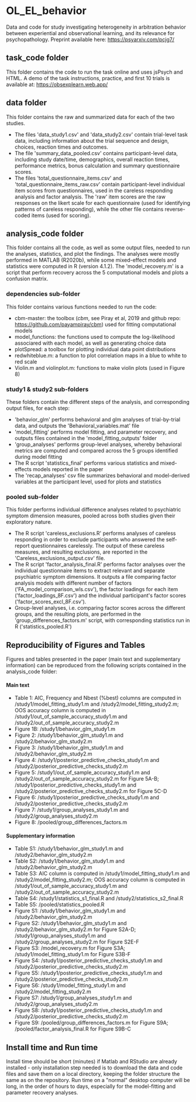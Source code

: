 # OL_EL_behavior
Data and code for study investigating heterogeneity in arbitration behavior between experiential and observational learning, and its relevance for psychopathology. Preprint available here: https://psyarxiv.com/pcjg7/

## task_code folder
This folder contains the code to run the task online and uses jsPsych and HTML. A demo of the task instructions, practice, and first 10 trials is available at: https://obsexplearn.web.app/

## data folder
This folder contains the raw and summarized data for each of the two studies.
- The files 'data_study1.csv' and 'data_study2.csv' contain trial-level task data, including information about the trial sequence and design, choices, reaction times and outcomes.
- The file 'summary_data_pooled.csv' contains participant-level data, including study date/time, demographics, overall reaction times, performance metrics, bonus calculation and summary questionnaire scores.
- The files 'total_questionnaire_items.csv' and 'total_questionnaire_items_raw.csv' contain participant-level individual item scores from questionnaires, used in the careless responding analysis and factor analysis. The 'raw' item scores are the raw responses on the likert scale for each questionnaire (used for identifying patterns of careless responding), while the other file contains reverse-coded items (used for scoring).

## analysis_code folder
This folder contains all the code, as well as some output files, needed to run the analyses, statistics, and plot the findings. The analyses were mostly performed in MATLAB (R2020b), while some mixed-effect models and statistics were computed in R (version 4.1.2).
The 'model_recovery.m' is a script that perform recovery across the 5 computational models and plots a confusion matrix.

### dependencies sub-folder
This folder contains various functions needed to run the code:
- cbm-master: the toolbox (_cbm_, see Piray et al, 2019 and github repo: https://github.com/payampiray/cbm) used for fitting computational models
- model_functions: the functions used to compute the log-likelihood associared with each model, as well as generating choice data
- plotSpread: a toolbox for plotting individual data point distributions
- redwhiteblue.m: a function to plot correlation maps in a blue to white to red scale
- Violin.m and violinplot.m: functions to make violin plots (used in Figure 8)

### study1 & study2 sub-folders
These folders contain the different steps of the analysis, and corresponding output files, for each step:
- 'behavior_glm' performs behavioral and glm analyses of trial-by-trial data, and outputs the 'Behavioral_variables.mat' file
- 'model_fitting' performs model fitting, and parameter recovery, and outputs files contained in the 'model_fitting_outputs' folder
- 'group_analyses' performs group-level analyses, whereby behavioral metrics are computed and compared across the 5 groups identified during model fitting
- The R script 'statistics_final' performs various statistics and mixed-effects models reported in the paper
- The 'recap_analyses' csv file summarizes behavioral and model-derived variables at the participant level, used for plots and statistics

### pooled sub-folder
This folder performs individual difference analyses related to psychiatric symptom dimension measures, pooled across both studies given their exploratory nature.
- The R script 'careless_exclusions.R' performs analyses of careless responding in order to exclude participants who answered the self-report questionnaires carelessly. The output of these careless measures, and resulting exclusions, are reported in the 'Careless_exclusions_output.csv' file.
- The R script 'factor_analysis_final.R' performs factor analyses over the individual questionnaire items to extract relevant and separate psychiatric symptom dimensions. It outputs a file comparing factor analysis models with different number of factors ('FA_model_comparison_wls.csv'), the factor loadings for each item ('factor_loadings_8F.csv') and the individual participant's factor scores ('factor_scores_excl_8F.csv').
- Group-level analyses, i.e. comparing factor scores across the different groups, and the resulting plots, are performed in the 'group_differences_factors.m' script, with corresponding statistics run in R ('statistics_pooled.R')

## Reproducibility of Figures and Tables
Figures and tables presented in the paper (main text and supplementary information) can be reproduced from the following scripts contained in the analysis_code folder:
#### Main text
- Table 1: AIC, Frequency and Nbest (%best) columns are computed in /study1/model_fitting_study1.m and /study2/model_fitting_study2.m; OOS accuracy column is computed in /study1/out_of_sample_accuracy_study1.m and /study2/out_of_sample_accuracy_study2.m
- Figure 1B: /study1/behavior_glm_study1.m
- Figure 2: /study1/behavior_glm_study1.m and /study2/behavior_glm_study2.m
- Figure 3: /study1/behavior_glm_study1.m and /study2/behavior_glm_study2.m
- Figure 4: /study1/posterior_predictive_checks_study1.m and /study2/posterior_predictive_checks_study2.m
- Figure 5: /study1/out_of_sample_accuracy_study1.m and /study2/out_of_sample_accuracy_study2.m for Figure 5A-B; /study1/posterior_predictive_checks_study1.m and /study2/posterior_predictive_checks_study2.m for Figure 5C-D
- Figure 6: /study1/posterior_predictive_checks_study1.m and /study2/posterior_predictive_checks_study2.m
- Figure 7: /study1/group_analyses_study1.m and /study2/group_analyses_study2.m
- Figure 8: /pooled/group_differences_factors.m
#### Supplementary information
- Table S1: /study1/behavior_glm_study1.m and /study2/behavior_glm_study2.m
- Table S2: /study1/behavior_glm_study1.m and /study2/behavior_glm_study2.m
- Table S3: AIC column is computed in /study1/model_fitting_study1.m and /study2/model_fitting_study2.m; OOS accuracy column is computed in /study1/out_of_sample_accuracy_study1.m and /study2/out_of_sample_accuracy_study2.m
- Table S4: /study1/statistics_s1_final.R and /study2/statistics_s2_final.R
- Table S5: /pooled/statistics_pooled.R
- Figure S1: /study1/behavior_glm_study1.m and /study2/behavior_glm_study2.m
- Figure S2: /study1/behavior_glm_study1.m and /study2/behavior_glm_study2.m for Figure S2A-D; /study1/group_analyses_study1.m and /study2/group_analyses_study2.m for Figure S2E-F
- Figure S3: /model_recovery.m for Figure S3A; /study1/model_fitting_study1.m for Figure S3B-F
- Figure S4: /study1/posterior_predictive_checks_study1.m and /study2/posterior_predictive_checks_study2.m
- Figure S5: /study1/posterior_predictive_checks_study1.m and /study2/posterior_predictive_checks_study2.m
- Figure S6: /study1/model_fitting_study1.m and /study2/model_fitting_study2.m
- Figure S7: /study1/group_analyses_study1.m and /study2/group_analyses_study2.m
- Figure S8: /study1/posterior_predictive_checks_study1.m and /study2/posterior_predictive_checks_study2.m
- Figure S9: /pooled/group_differences_factors.m for Figure S9A; /pooled/factor_analysis_final.R for Figure S9B-C

## Install time and Run time
Install time should be short (minutes) if Matlab and RStudio are already installed - only installation step needed is to download the data and code files and save them on a local directory, keeping the folder structure the same as on the repository. Run time on a "normal" desktop computer will be long, in the order of hours to days, especially for the model-fitting and parameter recovery analyses.


